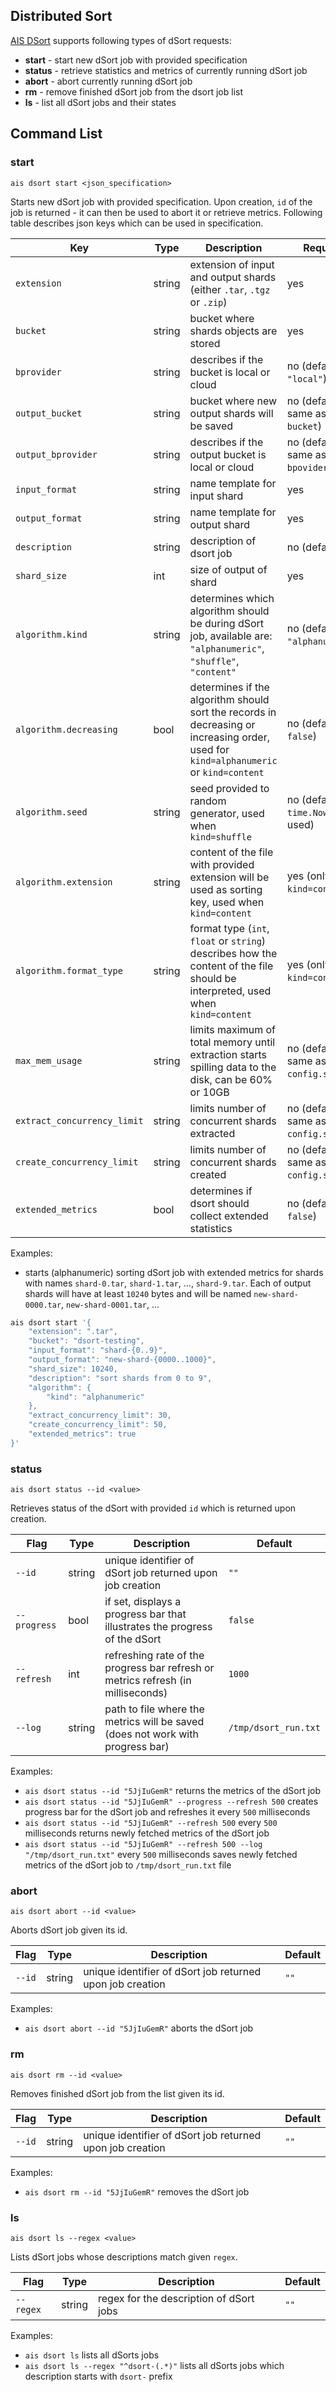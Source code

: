 ## Distributed Sort

[AIS DSort](/dsort/README.md) supports following types of dSort requests:

* **start** - start new dSort job with provided specification
* **status** - retrieve statistics and metrics of currently running dSort job
* **abort** - abort currently running dSort job
* **rm** - remove finished dSort job from the dsort job list
* **ls** - list all dSort jobs and their states

## Command List

### start

`ais dsort start <json_specification>`

Starts new dSort job with provided specification. Upon creation, `id` of the 
job is returned - it can then be used to abort it or retrieve metrics. Following
table describes json keys which can be used in specification.

| Key | Type | Description | Required |
| --- | --- | --- | --- |
| `extension` | string | extension of input and output shards (either `.tar`, `.tgz` or `.zip`) | yes |
| `bucket` | string | bucket where shards objects are stored | yes |
| `bprovider` | string | describes if the bucket is local or cloud | no (default: `"local"`) |
| `output_bucket` | string | bucket where new output shards will be saved | no (default: same as `bucket`) |
| `output_bprovider` | string | describes if the output bucket is local or cloud | no (default: same as `bpovider`) |
| `input_format` | string | name template for input shard | yes |
| `output_format` | string | name template for output shard | yes |
| `description` | string | description of dsort job | no (default: `""`) |
| `shard_size` | int | size of output of shard | yes |
| `algorithm.kind` | string | determines which algorithm should be during dSort job, available are: `"alphanumeric"`, `"shuffle"`, `"content"` | no (default: `"alphanumeric"`) |
| `algorithm.decreasing` | bool | determines if the algorithm should sort the records in decreasing or increasing order, used for `kind=alphanumeric` or `kind=content` | no (default: `false`) |
| `algorithm.seed` | string | seed provided to random generator, used when `kind=shuffle` | no (default: `""`, `time.Now()` is used) |
| `algorithm.extension` | string | content of the file with provided extension will be used as sorting key, used when `kind=content` | yes (only when `kind=content`) |
| `algorithm.format_type` | string | format type (`int`, `float` or `string`) describes how the content of the file should be interpreted, used when `kind=content` | yes (only when `kind=content`) |
| `max_mem_usage` | string | limits maximum of total memory until extraction starts spilling data to the disk, can be 60% or 10GB | no (default: same as in `config.sh`) |
| `extract_concurrency_limit` | string | limits number of concurrent shards extracted | no (default: same as in `config.sh`) |
| `create_concurrency_limit` | string | limits number of concurrent shards created | no (default: same as in `config.sh`) |
| `extended_metrics` | bool | determines if dsort should collect extended statistics | no (default: `false`) |

Examples:
* starts (alphanumeric) sorting dSort job with extended metrics for shards with names `shard-0.tar`, `shard-1.tar`, ..., `shard-9.tar`. Each of output shards will have at least `10240` bytes and will be named `new-shard-0000.tar`, `new-shard-0001.tar`, ... 
```bash
ais dsort start '{
    "extension": ".tar",
    "bucket": "dsort-testing",
    "input_format": "shard-{0..9}",
    "output_format": "new-shard-{0000..1000}",
    "shard_size": 10240,
    "description": "sort shards from 0 to 9",
    "algorithm": {
        "kind": "alphanumeric"
    },
    "extract_concurrency_limit": 30,
    "create_concurrency_limit": 50,
    "extended_metrics": true
}'
```

### status

`ais dsort status --id <value>`

Retrieves status of the dSort with provided `id` which is returned upon creation.

| Flag | Type | Description | Default |
| --- | --- | --- | --- |
| `--id` | string | unique identifier of dSort job returned upon job creation | `""` |
| `--progress` | bool | if set, displays a progress bar that illustrates the progress of the dSort | `false` |
| `--refresh` | int | refreshing rate of the progress bar refresh or metrics refresh (in milliseconds) | `1000` |
| `--log` | string | path to file where the metrics will be saved (does not work with progress bar) | `/tmp/dsort_run.txt` |

Examples:
* `ais dsort status --id "5JjIuGemR"` returns the metrics of the dSort job
* `ais dsort status --id "5JjIuGemR" --progress --refresh 500` creates progress bar for the dSort job and refreshes it every `500` milliseconds
* `ais dsort status --id "5JjIuGemR" --refresh 500` every `500` milliseconds returns newly fetched metrics of the dSort job
* `ais dsort status --id "5JjIuGemR" --refresh 500 --log "/tmp/dsort_run.txt"` every `500` milliseconds saves newly fetched metrics of the dSort job to `/tmp/dsort_run.txt` file

### abort

`ais dsort abort --id <value>`

Aborts dSort job given its id.

| Flag | Type | Description | Default |
| --- | --- | --- | --- |
| `--id` | string | unique identifier of dSort job returned upon job creation | `""` |

Examples:
* `ais dsort abort --id "5JjIuGemR"` aborts the dSort job

### rm

`ais dsort rm --id <value>`

Removes finished dSort job from the list given its id.

| Flag | Type | Description | Default |
| --- | --- | --- | --- |
| `--id` | string | unique identifier of dSort job returned upon job creation | `""` |

Examples:
* `ais dsort rm --id "5JjIuGemR"` removes the dSort job

### ls

`ais dsort ls --regex <value>`

Lists dSort jobs whose descriptions match given `regex`.

| Flag | Type | Description | Default |
| --- | --- | --- | --- |
| `--regex` | string | regex for the description of dSort jobs | `""` |

Examples:
* `ais dsort ls` lists all dSorts jobs
* `ais dsort ls --regex "^dsort-(.*)"` lists all dSorts jobs which description starts with `dsort-` prefix



